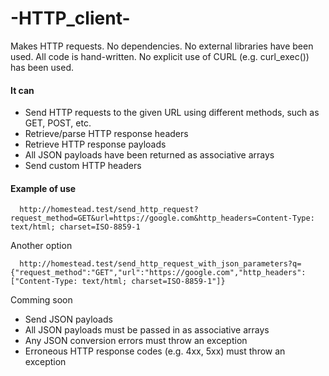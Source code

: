 
# -HTTP_client-

Makes HTTP requests.
No dependencies.
No external libraries have been used.
All code is hand-written.
No explicit use of CURL (e.g. curl_exec()) has been used.


#### It can

* Send HTTP requests to the given URL using different methods, such as GET, POST, etc.
* Retrieve/parse HTTP response headers
* Retrieve HTTP response payloads
* All JSON payloads have been returned as associative arrays
* Send custom HTTP headers

#### Example of use 

      http://homestead.test/send_http_request?request_method=GET&url=https://google.com&http_headers=Content-Type: text/html; charset=ISO-8859-1

Another option

      http://homestead.test/send_http_request_with_json_parameters?q={"request_method":"GET","url":"https://google.com","http_headers":["Content-Type: text/html; charset=ISO-8859-1"]}


Comming soon

* Send JSON payloads
* All JSON payloads must be passed in as associative arrays
* Any JSON conversion errors must throw an exception
* Erroneous HTTP response codes (e.g. 4xx, 5xx) must throw an exception



